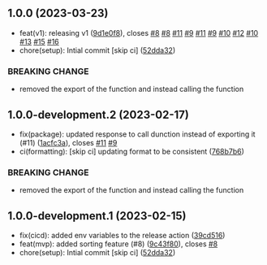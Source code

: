 ## 1.0.0 (2023-03-23)

* feat(v1): releasing v1 ([9d1e0f8](https://github.com/npm-officialk/depensort/commit/9d1e0f8)), closes [#8](https://github.com/npm-officialk/depensort/issues/8) [#8](https://github.com/npm-officialk/depensort/issues/8) [#11](https://github.com/npm-officialk/depensort/issues/11) [#9](https://github.com/npm-officialk/depensort/issues/9) [#11](https://github.com/npm-officialk/depensort/issues/11) [#9](https://github.com/npm-officialk/depensort/issues/9) [#10](https://github.com/npm-officialk/depensort/issues/10) [#12](https://github.com/npm-officialk/depensort/issues/12) [#10](https://github.com/npm-officialk/depensort/issues/10) [#13](https://github.com/npm-officialk/depensort/issues/13) [#15](https://github.com/npm-officialk/depensort/issues/15) [#16](https://github.com/npm-officialk/depensort/issues/16)
* chore(setup): Intial commit [skip ci] ([52dda32](https://github.com/npm-officialk/depensort/commit/52dda32))


### BREAKING CHANGE

* removed the export of the function and instead calling the function

## 1.0.0-development.2 (2023-02-17)

-   fix(package): updated response to call dunction instead of exporting it (#11) ([1acfc3a](https://github.com/npm-officialk/depensort/commit/1acfc3a)), closes [#11](https://github.com/npm-officialk/depensort/issues/11) [#9](https://github.com/npm-officialk/depensort/issues/9)
-   ci(formatting): [skip ci] updating format to be consistent ([768b7b6](https://github.com/npm-officialk/depensort/commit/768b7b6))

### BREAKING CHANGE

-   removed the export of the function and instead calling the function

## 1.0.0-development.1 (2023-02-15)

-   fix(cicd): added env variables to the release action ([39cd516](https://github.com/npm-officialk/depensort/commit/39cd516))
-   feat(mvp): added sorting feature (#8) ([9c43f80](https://github.com/npm-officialk/depensort/commit/9c43f80)), closes [#8](https://github.com/npm-officialk/depensort/issues/8)
-   chore(setup): Intial commit [skip ci] ([52dda32](https://github.com/npm-officialk/depensort/commit/52dda32))
